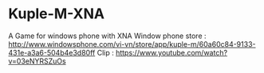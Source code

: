 Kuple-M-XNA
===========

A Game for windows phone with XNA
Window phone store : http://www.windowsphone.com/vi-vn/store/app/kuple-m/60a60c84-9133-431e-a3a6-504b4e3d80ff
Clip : https://www.youtube.com/watch?v=03eNYRSZuOs